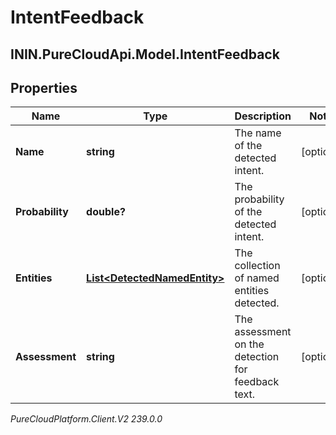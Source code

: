 # IntentFeedback

## ININ.PureCloudApi.Model.IntentFeedback

## Properties

|Name | Type | Description | Notes|
|------------ | ------------- | ------------- | -------------|
| **Name** | **string** | The name of the detected intent. | [optional] |
| **Probability** | **double?** | The probability of the detected intent. | [optional] |
| **Entities** | [**List&lt;DetectedNamedEntity&gt;**](DetectedNamedEntity) | The collection of named entities detected. | [optional] |
| **Assessment** | **string** | The assessment on the detection for feedback text. | [optional] |



_PureCloudPlatform.Client.V2 239.0.0_
